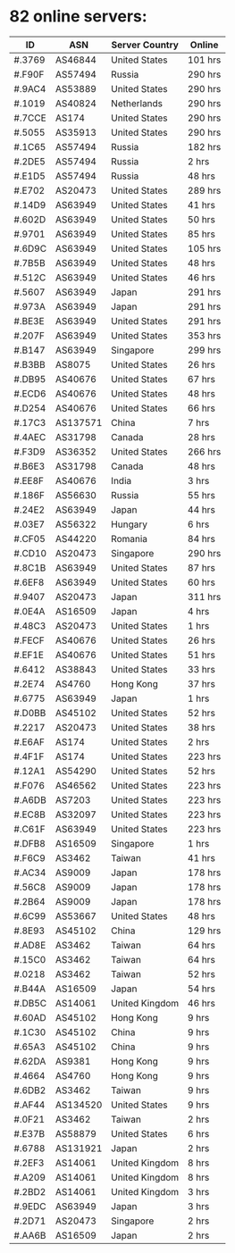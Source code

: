 # 82 online servers:

| ID | ASN | Server Country | Online |
| ------ | ------ | ------ | ------ |
| #.3769 | AS46844 | United States | 101 hrs |
| #.F90F | AS57494 | Russia | 290 hrs |
| #.9AC4 | AS53889 | United States | 290 hrs |
| #.1019 | AS40824 | Netherlands | 290 hrs |
| #.7CCE | AS174 | United States | 290 hrs |
| #.5055 | AS35913 | United States | 290 hrs |
| #.1C65 | AS57494 | Russia | 182 hrs |
| #.2DE5 | AS57494 | Russia | 2 hrs |
| #.E1D5 | AS57494 | Russia | 48 hrs |
| #.E702 | AS20473 | United States | 289 hrs |
| #.14D9 | AS63949 | United States | 41 hrs |
| #.602D | AS63949 | United States | 50 hrs |
| #.9701 | AS63949 | United States | 85 hrs |
| #.6D9C | AS63949 | United States | 105 hrs |
| #.7B5B | AS63949 | United States | 48 hrs |
| #.512C | AS63949 | United States | 46 hrs |
| #.5607 | AS63949 | Japan | 291 hrs |
| #.973A | AS63949 | Japan | 291 hrs |
| #.BE3E | AS63949 | United States | 291 hrs |
| #.207F | AS63949 | United States | 353 hrs |
| #.B147 | AS63949 | Singapore | 299 hrs |
| #.B3BB | AS8075 | United States | 26 hrs |
| #.DB95 | AS40676 | United States | 67 hrs |
| #.ECD6 | AS40676 | United States | 48 hrs |
| #.D254 | AS40676 | United States | 66 hrs |
| #.17C3 | AS137571 | China | 7 hrs |
| #.4AEC | AS31798 | Canada | 28 hrs |
| #.F3D9 | AS36352 | United States | 266 hrs |
| #.B6E3 | AS31798 | Canada | 48 hrs |
| #.EE8F | AS40676 | India | 3 hrs |
| #.186F | AS56630 | Russia | 55 hrs |
| #.24E2 | AS63949 | Japan | 44 hrs |
| #.03E7 | AS56322 | Hungary | 6 hrs |
| #.CF05 | AS44220 | Romania | 84 hrs |
| #.CD10 | AS20473 | Singapore | 290 hrs |
| #.8C1B | AS63949 | United States | 87 hrs |
| #.6EF8 | AS63949 | United States | 60 hrs |
| #.9407 | AS20473 | Japan | 311 hrs |
| #.0E4A | AS16509 | Japan | 4 hrs |
| #.48C3 | AS20473 | United States | 1 hrs |
| #.FECF | AS40676 | United States | 26 hrs |
| #.EF1E | AS40676 | United States | 51 hrs |
| #.6412 | AS38843 | United States | 33 hrs |
| #.2E74 | AS4760 | Hong Kong | 37 hrs |
| #.6775 | AS63949 | Japan | 1 hrs |
| #.D0BB | AS45102 | United States | 52 hrs |
| #.2217 | AS20473 | United States | 38 hrs |
| #.E6AF | AS174 | United States | 2 hrs |
| #.4F1F | AS174 | United States | 223 hrs |
| #.12A1 | AS54290 | United States | 52 hrs |
| #.F076 | AS46562 | United States | 223 hrs |
| #.A6DB | AS7203 | United States | 223 hrs |
| #.EC8B | AS32097 | United States | 223 hrs |
| #.C61F | AS63949 | United States | 223 hrs |
| #.DFB8 | AS16509 | Singapore | 1 hrs |
| #.F6C9 | AS3462 | Taiwan | 41 hrs |
| #.AC34 | AS9009 | Japan | 178 hrs |
| #.56C8 | AS9009 | Japan | 178 hrs |
| #.2B64 | AS9009 | Japan | 178 hrs |
| #.6C99 | AS53667 | United States | 48 hrs |
| #.8E93 | AS45102 | China | 129 hrs |
| #.AD8E | AS3462 | Taiwan | 64 hrs |
| #.15C0 | AS3462 | Taiwan | 64 hrs |
| #.0218 | AS3462 | Taiwan | 52 hrs |
| #.B44A | AS16509 | Japan | 54 hrs |
| #.DB5C | AS14061 | United Kingdom | 46 hrs |
| #.60AD | AS45102 | Hong Kong | 9 hrs |
| #.1C30 | AS45102 | China | 9 hrs |
| #.65A3 | AS45102 | China | 9 hrs |
| #.62DA | AS9381 | Hong Kong | 9 hrs |
| #.4664 | AS4760 | Hong Kong | 9 hrs |
| #.6DB2 | AS3462 | Taiwan | 9 hrs |
| #.AF44 | AS134520 | United States | 9 hrs |
| #.0F21 | AS3462 | Taiwan | 2 hrs |
| #.E37B | AS58879 | United States | 6 hrs |
| #.6788 | AS131921 | Japan | 2 hrs |
| #.2EF3 | AS14061 | United Kingdom | 8 hrs |
| #.A209 | AS14061 | United Kingdom | 8 hrs |
| #.2BD2 | AS14061 | United Kingdom | 3 hrs |
| #.9EDC | AS63949 | Japan | 3 hrs |
| #.2D71 | AS20473 | Singapore | 2 hrs |
| #.AA6B | AS16509 | Japan | 2 hrs |

